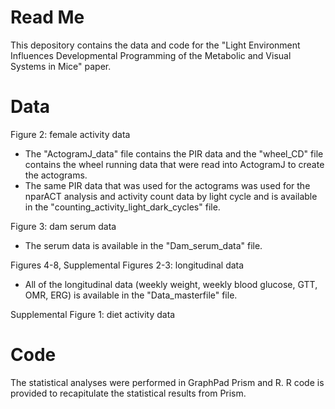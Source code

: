 # Read Me
This depository contains the data and code for the "Light Environment Influences Developmental Programming of the Metabolic and Visual Systems in Mice" paper. 

# Data

Figure 2: female activity data 
- The "ActogramJ_data" file contains the PIR data and the "wheel_CD" file contains the wheel running data that were read into ActogramJ to create the actograms. 
- The same PIR data that was used for the actograms was used for the nparACT analysis and activity count data by light cycle and is available in the "counting_activity_light_dark_cycles" file. 

Figure 3: dam serum data
- The serum data is available in the "Dam_serum_data" file.

Figures 4-8, Supplemental Figures 2-3: longitudinal data
- All of the longitudinal data (weekly weight, weekly blood glucose, GTT, OMR, ERG) is available in the "Data_masterfile" file.

Supplemental Figure 1: diet activity data

# Code

The statistical analyses were performed in GraphPad Prism and R. R code is provided to recapitulate the statistical results from Prism.



